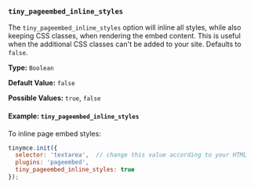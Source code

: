 ### `tiny_pageembed_inline_styles`

The `tiny_pageembed_inline_styles` option will inline all styles, while also keeping CSS classes, when rendering the embed content. This is useful when the additional CSS classes can't be added to your site. Defaults to `false`.

**Type:** `Boolean`

**Default Value:** `false`

**Possible Values:** `true`, `false`

#### Example: `tiny_pageembed_inline_styles`

To inline page embed styles:

```js
tinymce.init({
  selector: 'textarea',  // change this value according to your HTML
  plugins: 'pageembed',
  tiny_pageembed_inline_styles: true
});
```
